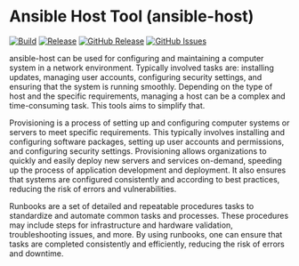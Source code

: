 # Ansible Host Tool (ansible-host)

[![Build](https://github.com/dcjulian29/ansible-host/actions/workflows/build.yml/badge.svg)](https://github.com/dcjulian29/ansible-host/actions/workflows/build.yml) [![Release](https://github.com/dcjulian29/ansible-host/actions/workflows/release.yml/badge.svg)](https://github.com/dcjulian29/ansible-host/actions/workflows/release.yml) [![GitHub Release](https://img.shields.io/github/v/release/dcjulian29/ansible-host)](https://github.com/dcjulian29/ansible-host/releases) [![GitHub Issues](https://img.shields.io/github/issues-raw/dcjulian29/ansible-host.svg)](https://github.com/dcjulian29/ansible-host/issues)

ansible-host can be used for configuring and maintaining a computer system in a network environment.
Typically involved tasks are: installing updates, managing user accounts, configuring security
settings, and ensuring that the system is running smoothly. Depending on the type of host and the
specific requirements, managing a host can be a complex and time-consuming task. This tools aims to
simplify that.

Provisioning is a process of setting up and configuring computer systems or servers to meet
specific requirements. This typically involves installing and configuring software packages,
setting up user accounts and permissions, and configuring security settings. Provisioning allows
organizations to quickly and easily deploy new servers and services on-demand, speeding up the
process of application development and deployment. It also ensures that systems are configured
consistently and according to best practices, reducing the risk of errors and vulnerabilities.

Runbooks are a set of detailed and repeatable procedures tasks to standardize and automate common
tasks and processes. These procedures may include steps for infrastructure and hardware validation,
troubleshooting issues, and more. By using runbooks, one can ensure that tasks are completed
consistently and efficiently, reducing the risk of errors and downtime.
